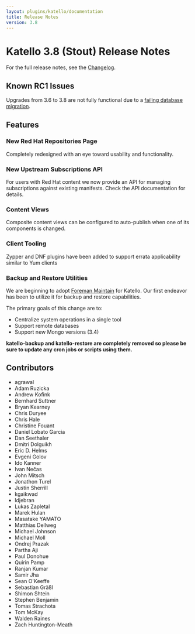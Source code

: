 ```yaml
---
layout: plugins/katello/documentation
title: Release Notes
version: 3.8
---
```


# Katello 3.8 (Stout) Release Notes

For the full release notes, see the [Changelog](https://github.com/Katello/katello/blob/KATELLO-3.8/CHANGELOG.md).

## Known RC1 Issues
Upgrades from 3.6 to 3.8 are not fully functional due to a [failing database migration](http://projects.theforeman.org/issues/23942).


## Features


### New Red Hat Repositories Page
Completely redesigned with an eye toward usability and functionality.

### New Upstream Subscriptions API
For users with Red Hat content we now provide an API for managing subscriptions against existing manifests. Check the API documentation for details.

### Content Views
Composite content views can be configured to auto-publish when one of its components is changed.

### Client Tooling
Zypper and DNF plugins have been added to support errata applicability similar to Yum clients

### Backup and Restore Utilities
We are beginning to adopt [Foreman Maintain](https://theforeman.org/plugins/foreman_maintain/0.2/index.html) for Katello. Our first endeavor has been to utilize it for backup and restore capabilities.

The primary goals of this change are to:
* Centralize system operations in a single tool
* Support remote databases
* Support new Mongo versions (3.4)

**katello-backup and katello-restore are completely removed so please be sure to update any cron jobs or scripts using them.**

## Contributors
- agrawal
- Adam Ruzicka
- Andrew Kofink
- Bernhard Suttner
- Bryan Kearney
- Chris Duryee
- Chris Hale
- Christine Fouant
- Daniel Lobato Garcia
- Dan Seethaler
- Dmitri Dolguikh
- Eric D. Helms
- Evgeni Golov
- Ido Kanner
- Ivan Nečas
- John Mitsch
- Jonathon Turel
- Justin Sherrill
- kgaikwad
- ldjebran
- Lukas Zapletal
- Marek Hulan
- Masatake YAMATO
- Matthias Dellweg
- Michael Johnson
- Michael Moll
- Ondrej Prazak
- Partha Aji
- Paul Donohue
- Quirin Pamp
- Ranjan Kumar
- Samir Jha
- Sean O'Keeffe
- Sebastian Gräßl
- Shimon Shtein
- Stephen Benjamin
- Tomas Strachota
- Tom McKay
- Walden Raines
- Zach Huntington-Meath
